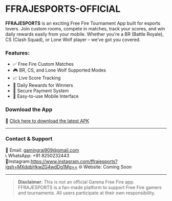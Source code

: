 # FFRAJESPORTS-OFFICIAL

**FFRAJESPORTS** is an exciting Free Fire Tournament App built for esports lovers. Join custom rooms, compete in matches, track your scores, and win daily rewards easily from your mobile. Whether you're a BR (Battle Royale), CS (Clash Squad), or Lone Wolf player – we’ve got you covered.

### Features:
- ✅ Free Fire Custom Matches
- 🎮 BR, CS, and Lone Wolf Supported Modes
- 📈 Live Score Tracking 
- 💸 Daily Rewards for Winners
- 🔐 Secure Payment System
- 📱 Easy-to-use Mobile Interface

### Download the App
📲 [Click here to download the latest APK](https://ga-fs.primexop.com/4314/androidBuilds/ff-raj-esportsV2.apk)

---

### Contact & Support
📧 Email: gamingraj909@gmail.com  
📞 WhatsApp: +91 8250232443  
💌Instagram:https://www.instagram.com/ffrajesports?igsh=MXdqbHkwZG4wdDg1Mg== 
🌐 Website: Coming Soon

---







> **Disclaimer**: This is not an official Garena Free Fire app. FFRAJESPORTS is a fan-made platform to support Free Fire gamers and tournaments. All users participate at their own responsibility.
